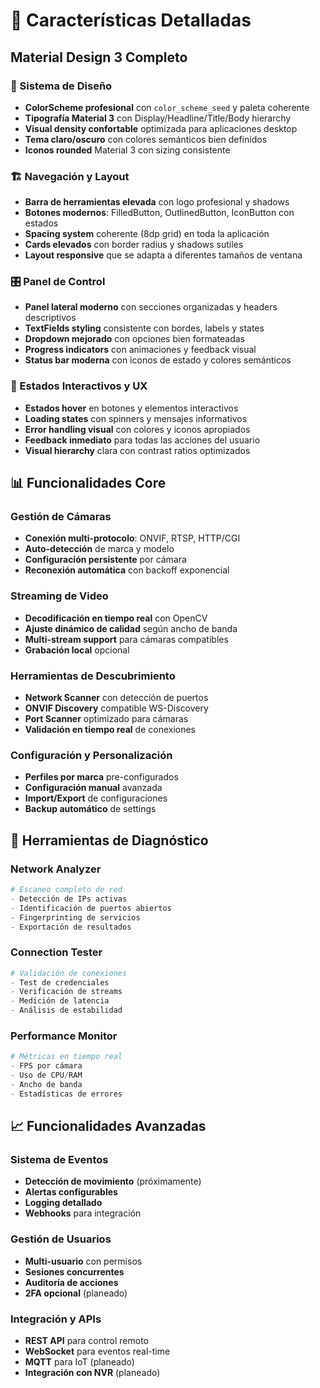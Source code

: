 # 🎯 Características Detalladas

## Material Design 3 Completo

### 🎨 Sistema de Diseño
- **ColorScheme profesional** con `color_scheme_seed` y paleta coherente
- **Tipografía Material 3** con Display/Headline/Title/Body hierarchy
- **Visual density confortable** optimizada para aplicaciones desktop
- **Tema claro/oscuro** con colores semánticos bien definidos
- **Iconos rounded** Material 3 con sizing consistente

### 🏗️ Navegación y Layout
- **Barra de herramientas elevada** con logo profesional y shadows
- **Botones modernos**: FilledButton, OutlinedButton, IconButton con estados
- **Spacing system** coherente (8dp grid) en toda la aplicación
- **Cards elevados** con border radius y shadows sutiles
- **Layout responsive** que se adapta a diferentes tamaños de ventana

### 🎛️ Panel de Control
- **Panel lateral moderno** con secciones organizadas y headers descriptivos
- **TextFields styling** consistente con bordes, labels y states
- **Dropdown mejorado** con opciones bien formateadas
- **Progress indicators** con animaciones y feedback visual
- **Status bar moderna** con iconos de estado y colores semánticos

### 🔄 Estados Interactivos y UX
- **Estados hover** en botones y elementos interactivos
- **Loading states** con spinners y mensajes informativos
- **Error handling visual** con colores y iconos apropiados
- **Feedback inmediato** para todas las acciones del usuario
- **Visual hierarchy** clara con contrast ratios optimizados

## 📊 Funcionalidades Core

### Gestión de Cámaras
- **Conexión multi-protocolo**: ONVIF, RTSP, HTTP/CGI
- **Auto-detección** de marca y modelo
- **Configuración persistente** por cámara
- **Reconexión automática** con backoff exponencial

### Streaming de Video
- **Decodificación en tiempo real** con OpenCV
- **Ajuste dinámico de calidad** según ancho de banda
- **Multi-stream support** para cámaras compatibles
- **Grabación local** opcional

### Herramientas de Descubrimiento
- **Network Scanner** con detección de puertos
- **ONVIF Discovery** compatible WS-Discovery
- **Port Scanner** optimizado para cámaras
- **Validación en tiempo real** de conexiones

### Configuración y Personalización
- **Perfiles por marca** pre-configurados
- **Configuración manual** avanzada
- **Import/Export** de configuraciones
- **Backup automático** de settings

## 🔧 Herramientas de Diagnóstico

### Network Analyzer
```python
# Escaneo completo de red
- Detección de IPs activas
- Identificación de puertos abiertos
- Fingerprinting de servicios
- Exportación de resultados
```

### Connection Tester
```python
# Validación de conexiones
- Test de credenciales
- Verificación de streams
- Medición de latencia
- Análisis de estabilidad
```

### Performance Monitor
```python
# Métricas en tiempo real
- FPS por cámara
- Uso de CPU/RAM
- Ancho de banda
- Estadísticas de errores
```

## 📈 Funcionalidades Avanzadas

### Sistema de Eventos
- **Detección de movimiento** (próximamente)
- **Alertas configurables**
- **Logging detallado**
- **Webhooks** para integración

### Gestión de Usuarios
- **Multi-usuario** con permisos
- **Sesiones concurrentes**
- **Auditoría de acciones**
- **2FA opcional** (planeado)

### Integración y APIs
- **REST API** para control remoto
- **WebSocket** para eventos real-time
- **MQTT** para IoT (planeado)
- **Integración con NVR** (planeado)